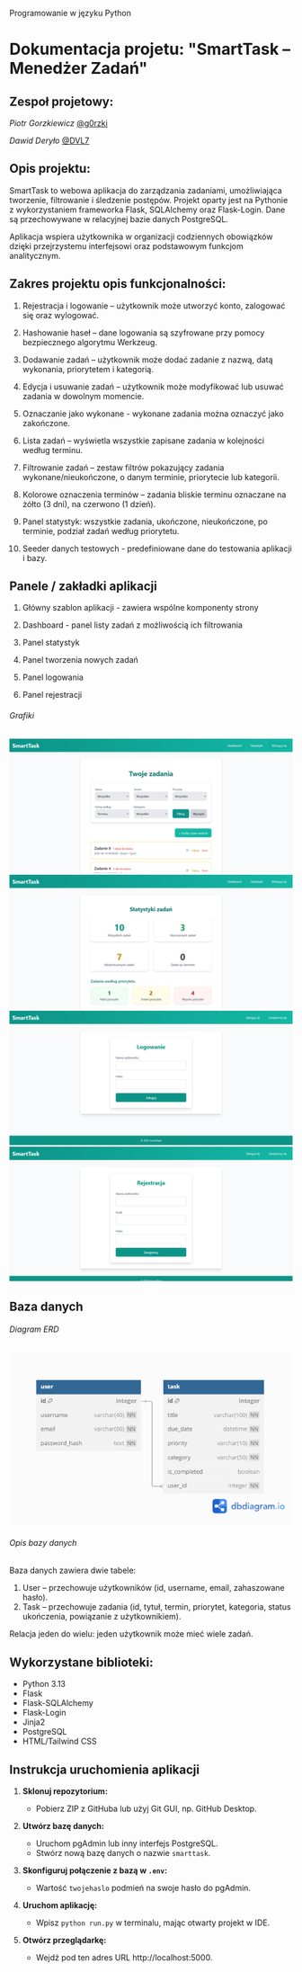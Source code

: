 Programowanie w języku Python 

# Dokumentacja projetu: **"SmartTask – Menedżer Zadań"**

## Zespoł projetowy:

_Piotr Gorzkiewicz_ [@g0rzki](https://github.com/g0rzki)

_Dawid Deryło_ [@DVL7](https://github.com/DVL7)

## Opis projektu:

SmartTask to webowa aplikacja do zarządzania zadaniami, umożliwiająca tworzenie, filtrowanie i śledzenie postępów. Projekt oparty jest na Pythonie z wykorzystaniem frameworka Flask, SQLAlchemy oraz Flask-Login. Dane są przechowywane w relacyjnej bazie danych PostgreSQL.

Aplikacja wspiera użytkownika w organizacji codziennych obowiązków dzięki przejrzystemu interfejsowi oraz podstawowym funkcjom analitycznym.

## Zakres projektu opis funkcjonalności:

1. Rejestracja i logowanie – użytkownik może utworzyć konto, zalogować się oraz wylogować.

2. Hashowanie haseł – dane logowania są szyfrowane przy pomocy bezpiecznego algorytmu Werkzeug.

3. Dodawanie zadań – użytkownik może dodać zadanie z nazwą, datą wykonania, priorytetem i kategorią.

4. Edycja i usuwanie zadań – użytkownik może modyfikować lub usuwać zadania w dowolnym momencie.

5. Oznaczanie jako wykonane - wykonane zadania można oznaczyć jako zakończone.

6. Lista zadań – wyświetla wszystkie zapisane zadania w kolejności według terminu.

7. Filtrowanie zadań – zestaw filtrów pokazujący zadania wykonane/nieukończone, o danym terminie, priorytecie lub kategorii.

8. Kolorowe oznaczenia terminów – zadania bliskie terminu oznaczane na żółto (3 dni), na czerwono (1 dzień).

9. Panel statystyk: wszystkie zadania, ukończone, nieukończone, po terminie, podział zadań według priorytetu.

10. Seeder danych testowych - predefiniowane dane do testowania aplikacji i bazy.

## Panele / zakładki aplikacji 

1. Główny szablon aplikacji - zawiera wspólne komponenty strony

2. Dashboard - panel listy zadań z możliwością ich filtrowania

3. Panel statystyk

4. Panel tworzenia nowych zadań

5. Panel logowania

6. Panel rejestracji

###### Grafiki

![Dashboard](img/dashboard.png)
![Statystyki](img/statistics.png)
![Logowanie](img/login.png)
![Rejestracja](img/register.png)

## Baza danych
###### Diagram ERD

![Diagram ERD](img/erd.png)

###### Opis bazy danych
Baza danych zawiera dwie tabele:
1. User – przechowuje użytkowników (id, username, email, zahaszowane hasło).
2. Task – przechowuje zadania (id, tytuł, termin, priorytet, kategoria, status ukończenia, powiązanie z użytkownikiem).
   
Relacja jeden do wielu: jeden użytkownik może mieć wiele zadań.

## Wykorzystane biblioteki:
- Python 3.13
- Flask
- Flask-SQLAlchemy
- Flask-Login
- Jinja2
- PostgreSQL
- HTML/Tailwind CSS

## Instrukcja uruchomienia aplikacji
1. **Sklonuj repozytorium:**
   - Pobierz ZIP z GitHuba lub użyj Git GUI, np. GitHub Desktop.

2. **Utwórz bazę danych:**
   - Uruchom pgAdmin lub inny interfejs PostgreSQL.
   - Stwórz nową bazę danych o nazwie `smarttask`.

3. **Skonfiguruj połączenie z bazą w `.env`:**
   - Wartość `twojehaslo` podmień na swoje hasło do pgAdmin.

4. **Uruchom aplikację:**
   - Wpisz `python run.py` w terminalu, mając otwarty projekt w IDE.

5. **Otwórz przeglądarkę:**
   - Wejdź pod ten adres URL http://localhost:5000.
